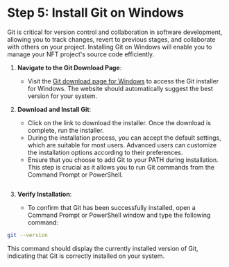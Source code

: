 # Step 5: Install Git on Windows

Git is critical for version control and collaboration in software development, allowing you to track changes, revert to previous stages, and collaborate with others on your project. Installing Git on Windows will enable you to manage your NFT project's source code efficiently.

1. **Navigate to the Git Download Page**:
   * Visit the [Git download page for Windows](https://git-scm.com/download/win) to access the Git installer for Windows. The website should automatically suggest the best version for your system.
2.  **Download and Install Git**:

    * Click on the link to download the installer. Once the download is complete, run the installer.
    * During the installation process, you can accept the default settings, which are suitable for most users. Advanced users can customize the installation options according to their preferences.
    * Ensure that you choose to add Git to your PATH during installation. This step is crucial as it allows you to run Git commands from the Command Prompt or PowerShell.



    <figure><img src="https://lh7-us.googleusercontent.com/t-ZMcru4yRsKm_6fYV0s8zMo4tnEfMIxylSXaWHdsgye0L8lkugjnctsQEJWJgyf4MWfSEhCVMO0Wnm1lCZRvDInojwz4Hy9srU7fw4V8bmNygievjyJsvlwdHn0pHUNYd2yuN8h_eMqXdCLRrsljvg" alt=""><figcaption></figcaption></figure>
3. **Verify Installation**:
   * To confirm that Git has been successfully installed, open a Command Prompt or PowerShell window and type the following command:

```bash
git --version
```

This command should display the currently installed version of Git, indicating that Git is correctly installed on your system.
